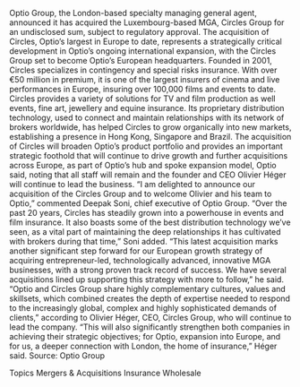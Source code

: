 Optio Group, the London-based specialty managing general agent, announced it has acquired the Luxembourg-based MGA, Circles Group for an undisclosed sum, subject to regulatory approval.
The acquisition of Circles, Optio’s largest in Europe to date, represents a strategically critical development in Optio’s ongoing international expansion, with the Circles Group set to become Optio’s European headquarters.
Founded in 2001, Circles specializes in contingency and special risks insurance. With over €50 million in premium, it is one of the largest insurers of cinema and live performances in Europe, insuring over 100,000 films and events to date.
Circles provides a variety of solutions for TV and film production as well events, fine art, jewellery and equine insurance. Its proprietary distribution technology, used to connect and maintain relationships with its network of brokers worldwide, has helped Circles to grow organically into new markets, establishing a presence in Hong Kong, Singapore and Brazil.
The acquisition of Circles will broaden Optio’s product portfolio and provides an important strategic foothold that will continue to drive growth and further acquisitions across Europe, as part of Optio’s hub and spoke expansion model, Optio said, noting that all staff will remain and the founder and CEO Olivier Héger will continue to lead the business.
“I am delighted to announce our acquisition of the Circles Group and to welcome Olivier and his team to Optio,” commented Deepak Soni, chief executive of Optio Group.
“Over the past 20 years, Circles has steadily grown into a powerhouse in events and film insurance. It also boasts some of the best distribution technology we’ve seen, as a vital part of maintaining the deep relationships it has cultivated with brokers during that time,” Soni added.
“This latest acquisition marks another significant step forward for our European growth strategy of acquiring entrepreneur-led, technologically advanced, innovative MGA businesses, with a strong proven track record of success. We have several acquisitions lined up supporting this strategy with more to follow,” he said.
“Optio and Circles Group share highly complementary cultures, values and skillsets, which combined creates the depth of expertise needed to respond to the increasingly global, complex and highly sophisticated demands of clients,” according to Olivier Héger, CEO, Circles Group, who will continue to lead the company.
“This will also significantly strengthen both companies in achieving their strategic objectives; for Optio, expansion into Europe, and for us, a deeper connection with London, the home of insurance,” Héger said.
Source: Optio Group

Topics
Mergers & Acquisitions
Insurance Wholesale
